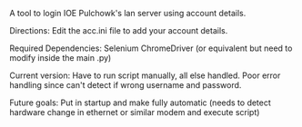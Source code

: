 A tool to login IOE Pulchowk's lan server using account details.

Directions:
Edit the acc.ini file to add your account details.

Required Dependencies:
Selenium
ChromeDriver (or equivalent but need to modify inside the main .py)

Current version:
Have to run script manually, all else handled. Poor error handling since can't detect if wrong username and password.

Future goals:
Put in startup and make fully automatic (needs to detect hardware change in ethernet or similar modem and execute script)